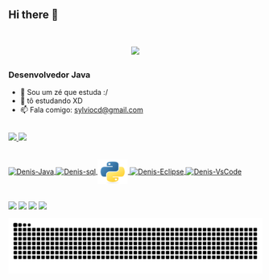 ## Hi there 👋

<h1 align="center">
    <img src="https://readme-typing-svg.herokuapp.com/?font=Righteous&size=35&center=true&vCenter=true&width=500&height=70&duration=4000&lines=Olá!+👋;+Sou+Sylvio!;" />
</h1>
<h3>Desenvolvedor Java </h3>


- 🔭 Sou um zé que estuda :/
- 🌱 tô estudando XD
- 📫 Fala comigo: sylviocd@gmail.com

<br>
<div>
  <a href="https://github.com/SyverOn"> 
<img height="42%" src="https://github-readme-stats.vercel.app/api?username=SyverOn&show_icons=true&theme=dracula&include_all_commits=true&count_private=true"/>
  <img height="50%
" src="https://github-readme-stats.vercel.app/api/top-langs/?username=SyverOn&layout=compact&langs_count=16&theme=dark"/>
</div>
<br>
<div style="display: inline_block"><br>
  <img align="center" alt="Denis-Java" height="50" width="60" src="https://cdn.jsdelivr.net/gh/devicons/devicon@latest/icons/java/java-original.svg">
  <img align="center" alt="Denis-sql" height="50" width="60" src="https://cdn.jsdelivr.net/gh/devicons/devicon@latest/icons/mysql/mysql-plain-wordmark.svg">
  <img align="center" alt="Denis-Python" height="50" width="60" src="https://raw.githubusercontent.com/devicons/devicon/master/icons/python/python-original.svg">
  <img align="center" alt="Denis-Eclipse" height="50" width="60" src="https://cdn.jsdelivr.net/gh/devicons/devicon@latest/icons/eclipse/eclipse-original.svg"> 
  <img align="center" alt="Denis-VsCode" height="50" width="60" src="https://cdn.jsdelivr.net/gh/devicons/devicon@latest/icons/vscode/vscode-original.svg">
</div>
<br>
<br>
<div>
  <a href="https://www.youtube.com/@SyverOn" target="_blank"><img src="https://img.shields.io/badge/YouTube-FF0000?style=for-the-badge&logo=youtube&logoColor=white" target="_blank"></a>
  <a href="https://instagram.com/zsyver_" target="_blank"><img src="https://img.shields.io/badge/-Instagram-%23E4405F?style=for-the-badge&logo=instagram&logoColor=white" target="_blank"></a>
 	<a href="https://www.twitch.tv/Syver_On" target="_blank"><img src="https://img.shields.io/badge/Twitch-9146FF?style=for-the-badge&logo=twitch&logoColor=white" target="_blank"></a>
  <a href = "mailto:sylviocd@gmail.com"><img src="https://img.shields.io/badge/Gmail-D14836?style=for-the-badge&logo=gmail&logoColor=white" target="_blank"></a>
</div>

 ![Snake animation](https://github.com/SyverOn/SyverOn/blob/output/github-contribution-grid-snake.svg)
